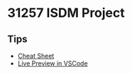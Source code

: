 # 31257 ISDM Project
## Tips
* [Cheat Sheet](https://guides.github.com/pdfs/markdown-cheatsheet-online.pdf)
* [Live Preview in VSCode](https://code.visualstudio.com/docs/languages/markdown#_markdown-preview)
